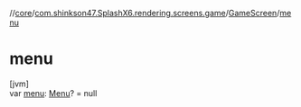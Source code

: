 //[core](../../../index.md)/[com.shinkson47.SplashX6.rendering.screens.game](../index.md)/[GameScreen](index.md)/[menu](menu.md)

# menu

[jvm]\
var [menu](menu.md): [Menu](../-menu/index.md)? = null
